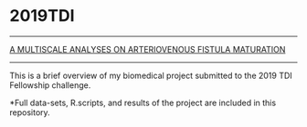 # 2019TDI

***
[A MULTISCALE ANALYSES ON ARTERIOVENOUS FISTULA MATURATION](https://rosamariatricarico.github.io/2019TDI/FISTULA.nb.html)
***

This is a brief overview of my biomedical project submitted to the 2019 TDI Fellowship challenge.

*Full data-sets, R.scripts, and results of the project are included in this repository.


